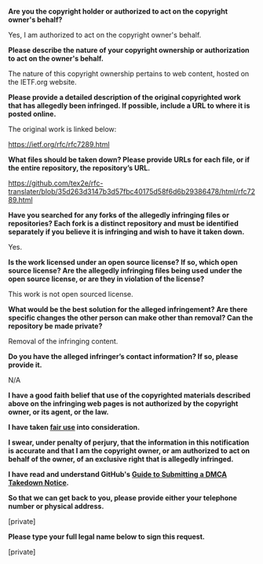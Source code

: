 **Are you the copyright holder or authorized to act on the copyright owner's behalf?**

Yes, I am authorized to act on the copyright owner's behalf.

**Please describe the nature of your copyright ownership or authorization to act on the owner's behalf.**

The nature of this copyright ownership pertains to web content, hosted on the IETF.org website.

**Please provide a detailed description of the original copyrighted work that has allegedly been infringed. If possible, include a URL to where it is posted online.**

The original work is linked below:

https://ietf.org/rfc/rfc7289.html

**What files should be taken down? Please provide URLs for each file, or if the entire repository, the repository’s URL.**

https://github.com/tex2e/rfc-translater/blob/35d263d3147b3d57fbc40175d58f6d6b29386478/html/rfc7289.html

**Have you searched for any forks of the allegedly infringing files or repositories? Each fork is a distinct repository and must be identified separately if you believe it is infringing and wish to have it taken down.**

Yes.

**Is the work licensed under an open source license? If so, which open source license? Are the allegedly infringing files being used under the open source license, or are they in violation of the license?**

This work is not open sourced license.

**What would be the best solution for the alleged infringement? Are there specific changes the other person can make other than removal? Can the repository be made private?**

Removal of the infringing content.

**Do you have the alleged infringer’s contact information? If so, please provide it.**

N/A

**I have a good faith belief that use of the copyrighted materials described above on the infringing web pages is not authorized by the copyright owner, or its agent, or the law.**

**I have taken <a href="https://www.lumendatabase.org/topics/22">fair use</a> into consideration.**

**I swear, under penalty of perjury, that the information in this notification is accurate and that I am the copyright owner, or am authorized to act on behalf of the owner, of an exclusive right that is allegedly infringed.**

**I have read and understand GitHub's <a href="https://docs.github.com/articles/guide-to-submitting-a-dmca-takedown-notice/">Guide to Submitting a DMCA Takedown Notice</a>.**

**So that we can get back to you, please provide either your telephone number or physical address.**

[private]  

**Please type your full legal name below to sign this request.**

[private]  
